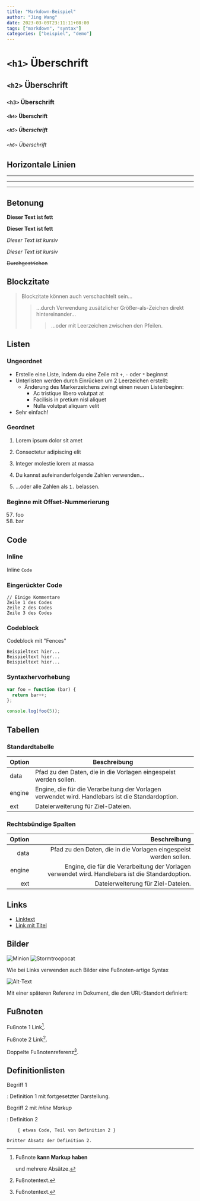 ```yaml
---
title: "Markdown-Beispiel"
author: "Jing Wang"
date: 2023-03-09T23:11:11+08:00
tags: ["markdown", "syntax"]
categories: ["beispiel", "demo"]
---
```


# `<h1>` Überschrift
## `<h2>` Überschrift
### `<h3>` Überschrift
#### `<h4>` Überschrift
##### `<h5>` Überschrift
###### `<h6>` Überschrift


## Horizontale Linien

___

---

***


## Betonung

**Dieser Text ist fett**

__Dieser Text ist fett__

*Dieser Text ist kursiv*

_Dieser Text ist kursiv_

~~Durchgestrichen~~


## Blockzitate

> Blockzitate können auch verschachtelt sein...
>> ...durch Verwendung zusätzlicher Größer-als-Zeichen direkt hintereinander...
> > > ...oder mit Leerzeichen zwischen den Pfeilen.


## Listen

### Ungeordnet

+ Erstelle eine Liste, indem du eine Zeile mit `+`, `-` oder `*` beginnst
+ Unterlisten werden durch Einrücken um 2 Leerzeichen erstellt:
  - Änderung des Markerzeichens zwingt einen neuen Listenbeginn:
    * Ac tristique libero volutpat at
    + Facilisis in pretium nisl aliquet
    - Nulla volutpat aliquam velit
+ Sehr einfach!

### Geordnet

1. Lorem ipsum dolor sit amet
2. Consectetur adipiscing elit
3. Integer molestie lorem at massa

1. Du kannst aufeinanderfolgende Zahlen verwenden...
1. ...oder alle Zahlen als `1.` belassen.

### Beginne mit Offset-Nummerierung

57. foo
1. bar


## Code

### Inline
Inline `Code`

### Eingerückter Code

    // Einige Kommentare
    Zeile 1 des Codes
    Zeile 2 des Codes
    Zeile 3 des Codes

### Codeblock
Codeblock mit "Fences"

```
Beispieltext hier...
Beispieltext hier...
Beispieltext hier...
```

### Syntaxhervorhebung

```js
var foo = function (bar) {
  return bar++;
};

console.log(foo(5));
```

## Tabellen

### Standardtabelle
| Option | Beschreibung |
| ------ | ----------- |
| data   | Pfad zu den Daten, die in die Vorlagen eingespeist werden sollen. |
| engine | Engine, die für die Verarbeitung der Vorlagen verwendet wird. Handlebars ist die Standardoption. |
| ext    | Dateierweiterung für Ziel-Dateien. |

### Rechtsbündige Spalten

| Option | Beschreibung |
| ------:| -----------:|
| data   | Pfad zu den Daten, die in die Vorlagen eingespeist werden sollen. |
| engine | Engine, die für die Verarbeitung der Vorlagen verwendet wird. Handlebars ist die Standardoption. |
| ext    | Dateierweiterung für Ziel-Dateien. |


## Links

* [Linktext](http://dev.nodeca.com)
* [Link mit Titel](http://nodeca.github.io/pica/demo/ "Titeltext!")


## Bilder

![Minion](https://octodex.github.com/images/minion.png)
![Stormtroopocat](https://octodex.github.com/images/stormtroopocat.jpg "Der Stormtroopocat")

Wie bei Links verwenden auch Bilder eine Fußnoten-artige Syntax

![Alt-Text][id]

Mit einer späteren Referenz im Dokument, die den URL-Standort definiert:

[id]: https://octodex.github.com/images/dojocat.jpg  "Der Dojocat"


## Fußnoten

Fußnote 1 Link[^erste].

Fußnote 2 Link[^zweite].

Doppelte Fußnotenreferenz[^zweite].

[^erste]: Fußnote **kann Markup haben**

    und mehrere Absätze.

[^zweite]: Fußnotentext.


## Definitionlisten

Begriff 1

:   Definition 1
mit fortgesetzter Darstellung.

Begriff 2 mit *inline Markup*

:   Definition 2

        { etwas Code, Teil von Definition 2 }

    Dritter Absatz der Definition 2.